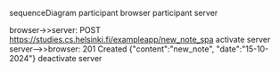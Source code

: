 sequenceDiagram
participant browser
participant server

browser->>server: POST https://studies.cs.helsinki.fi/exampleapp/new_note_spa
activate server
server-->>browser: 201 Created {"content":"new_note", "date":"15-10-2024"}
deactivate server
